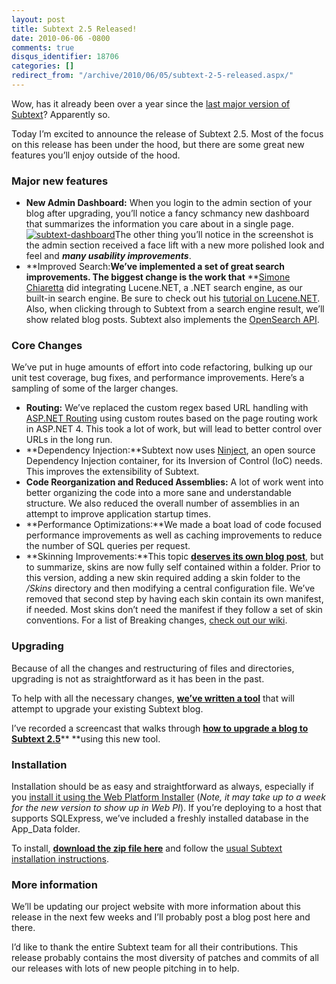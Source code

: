 ```yaml
---
layout: post
title: Subtext 2.5 Released!
date: 2010-06-06 -0800
comments: true
disqus_identifier: 18706
categories: []
redirect_from: "/archive/2010/06/05/subtext-2-5-released.aspx/"
---
```


Wow, has it already been over a year since the [last major version of
Subtext](http://haacked.com/archive/2008/11/27/subtext-2.1-security-update.aspx "Subtext 2.1.2 released")?
Apparently so.

Today I’m excited to announce the release of Subtext 2.5. Most of the
focus on this release has been under the hood, but there are some great
new features you’ll enjoy outside of the hood.

### Major new features

-   **New Admin Dashboard:** When you login to the admin section of your
    blog after upgrading, you’ll notice a fancy schmancy new dashboard
    that summarizes the information you care about in a single
    page.[![subtext-dashboard](http://haacked.com/images/haacked_com/WindowsLiveWriter/Subtext2.5Released_13148/subtext-dashboard_thumb.png "subtext-dashboard")](http://haacked.com/images/haacked_com/WindowsLiveWriter/Subtext2.5Released_13148/subtext-dashboard_2.png)The
    other thing you’ll notice in the screenshot is the admin section
    received a face lift with a new more polished look and feel and
    ***many usability improvements***.
-   **Improved Search:**We’ve implemented a set of great search
    improvements. The biggest change is the work that** **[Simone
    Chiaretta](http://codeclimber.net.nz/ "Simone's Blog") did
    integrating Lucene.NET, a .NET search engine, as our built-in search
    engine. Be sure to check out his [tutorial on
    Lucene.NET](http://codeclimber.net.nz/archive/2009/08/31/lucene.net-the-main-concepts.aspx "Lucene.NET").
    Also, when clicking through to Subtext from a search engine result,
    we’ll show related blog posts. Subtext also implements the
    [OpenSearch
    API](http://www.opensearch.org/Home "OpenSearch provider").

### Core Changes

We’ve put in huge amounts of effort into code refactoring, bulking up
our unit test coverage, bug fixes, and performance improvements. Here’s
a sampling of some of the larger changes.

-   **Routing:** We’ve replaced the custom regex based URL handling with
    [ASP.NET
    Routing](http://msdn.microsoft.com/en-us/library/cc668201(v=VS.100).aspx "ASP.NET Routing")
    using custom routes based on the page routing work in ASP.NET 4.
    This took a lot of work, but will lead to better control over URLs
    in the long run.
-   **Dependency Injection:**Subtext now uses
    [Ninject](http://ninject.org/ "Ninject website"), an open source
    Dependency Injection container, for its Inversion of Control (IoC)
    needs. This improves the extensibility of Subtext.
-   **Code Reorganization and Reduced Assemblies:** A lot of work went
    into better organizing the code into a more sane and understandable
    structure. We also reduced the overall number of assemblies in an
    attempt to improve application startup times.
-   **Performance Optimizations:**We made a boat load of code focused
    performance improvements as well as caching improvements to reduce
    the number of SQL queries per request.
-   **Skinning Improvements:**This topic **[deserves its own blog
    post](http://haacked.com/archive/2010/06/06/subtext-skin-improvements.aspx "Subtext Skin Improvements")**,
    but to summarize, skins are now fully self contained within a
    folder. Prior to this version, adding a new skin required adding a
    skin folder to the */Skins* directory and then modifying a central
    configuration file. We’ve removed that second step by having each
    skin contain its own manifest, if needed. Most skins don’t need the
    manifest if they follow a set of skin conventions. For a list of
    Breaking changes, [check out our
    wiki](http://code.google.com/p/subtext/wiki/BreakingChangesSubtext25 "Breaking Changes").

### Upgrading

Because of all the changes and restructuring of files and directories,
upgrading is not as straightforward as it has been in the past.

To help with all the necessary changes, **[we’ve written a
tool](http://subtext.googlecode.com/files/SubtextUpgradeTool.exe "Subtext Upgrade Tool")**
that will attempt to upgrade your existing Subtext blog.

I’ve recorded a screencast that walks through [**how to upgrade a blog
to Subtext
2.5**](http://www.vimeo.com/12353661 "Screencast on How to upgrade Subtext")** **using
this new tool.

### Installation

Installation should be as easy and straightforward as always, especially
if you [install it using the Web Platform
Installer](http://www.microsoft.com/web/gallery/install.aspx?appsxml=http%3a%2f%2fwww.microsoft.com%2fweb%2fwebpi%2f2.0%2fWebApplicationList.xml&appid=Subtext "Install via Web PI")
(*Note, it may take up to a week for the new version to show up in Web
PI*). If you’re deploying to a host that supports SQLExpress, we’ve
included a freshly installed database in the App\_Data folder.

To install, [**download the zip file
here**](http://code.google.com/p/subtext/downloads/detail?name=SubText-2.5.zip&can=2&q= "Install Subtext 2.5")
and follow the [usual Subtext installation
instructions](http://subtextproject.com/Installing-and-Upgrading.ashx "Installing Subtext").

### More information

We’ll be updating our project website with more information about this
release in the next few weeks and I’ll probably post a blog post here
and there.

I’d like to thank the entire Subtext team for all their contributions.
This release probably contains the most diversity of patches and commits
of all our releases with lots of new people pitching in to help.

